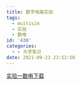 ```yaml
---
title: 数字电路实验
tags:
  - muitisim
  - 实验
  - 数电
id: '438'
categories:
  - - 大学笔记
date: 2021-09-23 23:52:50
---
```


[实验一数电](https://www.kozakemi.top/wp-content/uploads/2021/09/实验一数电.7z)[下载](https://www.kozakemi.top/wp-content/uploads/2021/09/实验一数电.7z)